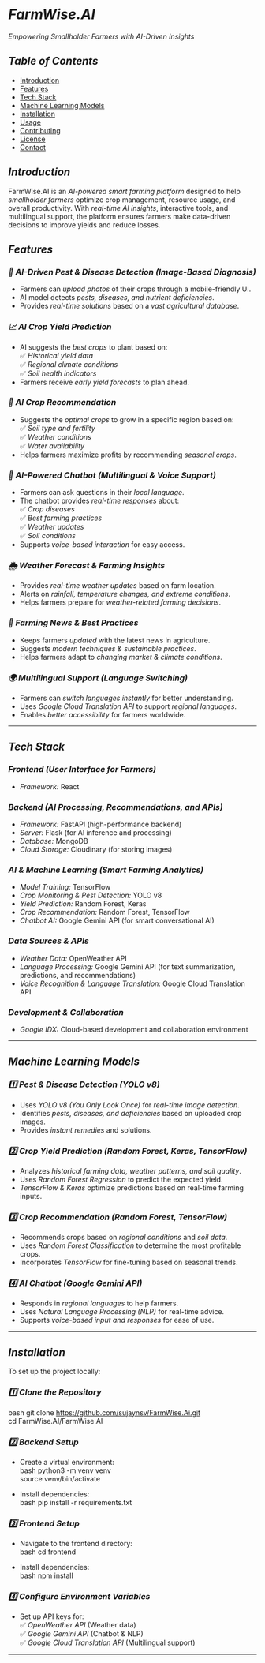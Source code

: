 # *FarmWise.AI*  
*Empowering Smallholder Farmers with AI-Driven Insights*  

## *Table of Contents*  
- [Introduction](#introduction)  
- [Features](#features)  
- [Tech Stack](#tech-stack)  
- [Machine Learning Models](#machine-learning-models)  
- [Installation](#installation)  
- [Usage](#usage)  
- [Contributing](#contributing)  
- [License](#license)  
- [Contact](#contact)  

## *Introduction*  
FarmWise.AI is an *AI-powered smart farming platform* designed to help *smallholder farmers* optimize crop management, resource usage, and overall productivity. With *real-time AI insights*, interactive tools, and multilingual support, the platform ensures farmers make data-driven decisions to improve yields and reduce losses.  

## *Features*  

### *🌱 AI-Driven Pest & Disease Detection (Image-Based Diagnosis)*  
- Farmers can *upload photos* of their crops through a mobile-friendly UI.  
- AI model detects *pests, diseases, and nutrient deficiencies*.  
- Provides *real-time solutions* based on a *vast agricultural database*.  

### *📈 AI Crop Yield Prediction*  
- AI suggests the *best crops* to plant based on:  
  ✅ *Historical yield data*  
  ✅ *Regional climate conditions*  
  ✅ *Soil health indicators*  
- Farmers receive *early yield forecasts* to plan ahead.  

### *🌾 AI Crop Recommendation*  
- Suggests the *optimal crops* to grow in a specific region based on:  
  ✅ *Soil type and fertility*  
  ✅ *Weather conditions*  
  ✅ *Water availability*  
- Helps farmers maximize profits by recommending *seasonal crops*.  

### *💬 AI-Powered Chatbot (Multilingual & Voice Support)*  
- Farmers can ask questions in their *local language*.  
- The chatbot provides *real-time responses* about:  
  ✅ *Crop diseases*  
  ✅ *Best farming practices*  
  ✅ *Weather updates*  
  ✅ *Soil conditions*  
- Supports *voice-based interaction* for easy access.  

### *🌦 Weather Forecast & Farming Insights*  
- Provides *real-time weather updates* based on farm location.  
- Alerts on *rainfall, temperature changes, and extreme conditions*.  
- Helps farmers prepare for *weather-related farming decisions*.  

### *📰 Farming News & Best Practices*  
- Keeps farmers *updated* with the latest news in agriculture.  
- Suggests *modern techniques & sustainable practices*.  
- Helps farmers adapt to *changing market & climate conditions*.  

### *🌍 Multilingual Support (Language Switching)*  
- Farmers can *switch languages instantly* for better understanding.  
- Uses *Google Cloud Translation API* to support *regional languages*.  
- Enables *better accessibility* for farmers worldwide.  

---

## *Tech Stack*  

### *Frontend (User Interface for Farmers)*  
- *Framework:* React  

### *Backend (AI Processing, Recommendations, and APIs)*  
- *Framework:* FastAPI (high-performance backend)  
- *Server:* Flask (for AI inference and processing)  
- *Database:* MongoDB  
- *Cloud Storage:* Cloudinary (for storing images)  

### *AI & Machine Learning (Smart Farming Analytics)*  
- *Model Training:* TensorFlow  
- *Crop Monitoring & Pest Detection:* YOLO v8  
- *Yield Prediction:* Random Forest, Keras  
- *Crop Recommendation:* Random Forest, TensorFlow  
- *Chatbot AI:* Google Gemini API (for smart conversational AI)  

### *Data Sources & APIs*  
- *Weather Data:* OpenWeather API  
- *Language Processing:* Google Gemini API (for text summarization, predictions, and recommendations)  
- *Voice Recognition & Language Translation:* Google Cloud Translation API  

### *Development & Collaboration*  
- *Google IDX:* Cloud-based development and collaboration environment  

---

## *Machine Learning Models*  

### *1️⃣ Pest & Disease Detection (YOLO v8)*  
- Uses *YOLO v8 (You Only Look Once)* for *real-time image detection*.  
- Identifies *pests, diseases, and deficiencies* based on uploaded crop images.  
- Provides *instant remedies* and solutions.  

### *2️⃣ Crop Yield Prediction (Random Forest, Keras, TensorFlow)*  
- Analyzes *historical farming data, weather patterns, and soil quality*.  
- Uses *Random Forest Regression* to predict the expected yield.  
- *TensorFlow & Keras* optimize predictions based on real-time farming inputs.  

### *3️⃣ Crop Recommendation (Random Forest, TensorFlow)*  
- Recommends crops based on *regional conditions* and *soil data*.  
- Uses *Random Forest Classification* to determine the most profitable crops.  
- Incorporates *TensorFlow* for fine-tuning based on seasonal trends.  

### *4️⃣ AI Chatbot (Google Gemini API)*  
- Responds in *regional languages* to help farmers.  
- Uses *Natural Language Processing (NLP)* for real-time advice.  
- Supports *voice-based input and responses* for ease of use.  

---

## *Installation*  

To set up the project locally:  

### *1️⃣ Clone the Repository*  
bash
git clone https://github.com/sujaynsv/FarmWise.Ai.git  
cd FarmWise.AI/FarmWise.AI  


### *2️⃣ Backend Setup*  
- Create a virtual environment:  
bash
python3 -m venv venv  
source venv/bin/activate  

- Install dependencies:  
bash
pip install -r requirements.txt  


### *3️⃣ Frontend Setup*  
- Navigate to the frontend directory:  
bash
cd frontend  

- Install dependencies:  
bash
npm install  


### *4️⃣ Configure Environment Variables*  
- Set up API keys for:  
  ✅ *OpenWeather API* (Weather data)  
  ✅ *Google Gemini API* (Chatbot & NLP)  
  ✅ *Google Cloud Translation API* (Multilingual support)  

---
